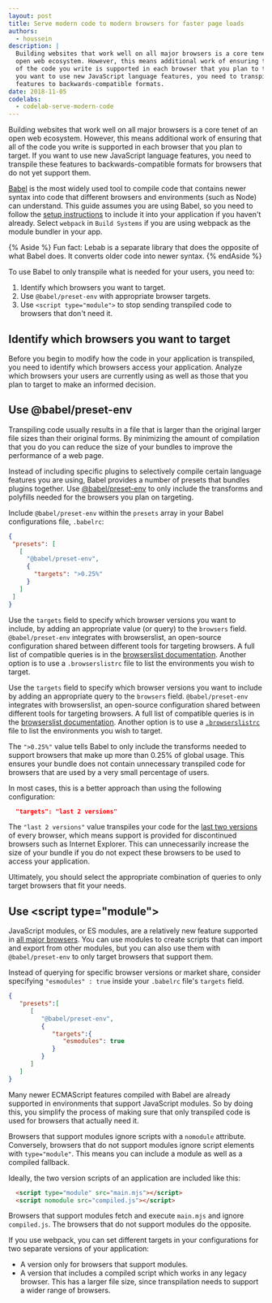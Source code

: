 ```yaml
---
layout: post
title: Serve modern code to modern browsers for faster page loads
authors:
  - houssein
description: |
  Building websites that work well on all major browsers is a core tenet of an
  open web ecosystem. However, this means additional work of ensuring that all
  of the code you write is supported in each browser that you plan to target. If
  you want to use new JavaScript language features, you need to transpile these
  features to backwards-compatible formats.  
date: 2018-11-05
codelabs:
  - codelab-serve-modern-code
---
```


Building websites that work well on all major browsers is a core tenet of an
open web ecosystem. However, this means additional work of ensuring that all of
the code you write is supported in each browser that you plan to target. If you
want to use new JavaScript language features, you need to transpile these
features to backwards-compatible formats for browsers that do not yet support
them.

[Babel](https://babeljs.io/docs/en) is the most widely used tool to compile code
that contains newer syntax into code that different browsers and environments
(such as Node) can understand. This guide assumes you are using Babel, so you
need to follow the [setup instructions](https://babeljs.io/setup) to
include it into your application if you haven't already. Select `webpack`
in `Build Systems` if you are using webpack as the module bundler in your app.

{% Aside %}
Fun fact: Lebab is a separate library that does the opposite of what Babel does.
It converts older code into newer syntax.
{% endAside %}

To use Babel to only transpile what is needed for your users, you
need to:

1. Identify which browsers you want to target.
2. Use `@babel/preset-env` with appropriate browser targets.
3. Use `<script type="module">` to stop sending transpiled code to browsers that don't need it.

## Identify which browsers you want to target

Before you begin to modify how the code in your application is transpiled, you
need to identify which browsers access your application. Analyze which browsers
your users are currently using as well as those that you plan to target to make an
informed decision.

## Use @babel/preset-env

Transpiling code usually results in a file that is larger than the
original larger file sizes than their original forms. By minimizing the amount of
compilation that you do you can reduce the size of your bundles to improve the
performance of a web page.

Instead of including specific plugins to selectively compile certain language
features you are using, Babel provides a number of presets that bundles plugins
together. Use [@babel/preset-env](https://babeljs.io/docs/en/babel-preset-env)
to only include the transforms and polyfills needed for the browsers you plan on
targeting.

Include `@babel/preset-env` within the `presets` array in your Babel
configurations file, `.babelrc`:

```json
{
 "presets": [
   [
     "@babel/preset-env",
     {
       "targets": ">0.25%"
     }
   ]
 ]
}
```

Use the `targets` field to specify which browser versions you want to include,
by adding an appropriate value (or query) to the `browsers` field.
`@babel/preset-env` integrates with browserslist, an open-source configuration
shared between different tools for targeting browsers. A full list of compatible
queries is in the [browserslist
documentation](https://github.com/browserslist/browserslist#full-list). Another
option is to use a `.browserslistrc` file to list the environments you wish to
target.

Use the `targets` field to specify which browser versions you want to include
by adding an appropriate query to the `browsers` field. `@babel/preset-env`
integrates with browserslist, an open-source configuration shared between different
tools for targeting browsers. A full list of compatible queries is in the
[browserslist documentation](https://github.com/browserslist/browserslist#full-list).
Another option is to use a [`.browserslistrc`](https://babeljs.io/docs/en/babel-preset-env#browserslist-integration) file to list the environments
you wish to target.

The `">0.25%"` value tells Babel to only include the transforms
needed to support browsers that make up more than 0.25% of global
usage. This ensures your bundle does not contain unnecessary transpiled
code for browsers that are used by a very small percentage of users.

In most cases, this is a better approach than using the following
configuration:

```json
  "targets": "last 2 versions"
```

The `"last 2 versions"` value transpiles your code for the
[last two versions](http://browserl.ist/?q=last+2+versions) of every browser,
which means support is provided for discontinued browsers such as Internet Explorer.
This can unnecessarily increase the size of your bundle if you do not expect these
browsers to be used to access your application.

Ultimately, you should select the appropriate combination of queries to only
target browsers that fit your needs.

## Use &lt;script type=&quot;module&quot;&gt;

JavaScript modules, or ES modules, are a relatively new feature supported in
[all major browsers](https://caniuse.com/#feat=es6-module). You can use modules
to create scripts that can import and export from other modules, but you can
also use them with `@babel/preset-env` to only target browsers that support
them.


Instead of querying for specific browser versions or market share, consider 
specifying `"esmodules" : true` inside your `.babelrc` file's `targets` field.

```json
{
   "presets":[
      [
         "@babel/preset-env",
         {
            "targets":{
               "esmodules": true
            }
         }
      ]
   ]
}
```

Many newer ECMAScript features compiled with Babel are already supported
in environments that support JavaScript modules. So by doing this, you
simplify the process of making sure that only transpiled code is used
for browsers that actually need it.

Browsers that support modules ignore scripts with a `nomodule` attribute.
Conversely, browsers that do not support modules ignore script elements with
`type="module"`. This means you can include a module as well as a compiled fallback.

Ideally, the two version scripts of an application are included like this:

```html
  <script type="module" src="main.mjs"></script>
  <script nomodule src="compiled.js"></script>
```

Browsers that support modules fetch and execute `main.mjs` and ignore `compiled.js`.
The browsers that do not support modules do the opposite.

If you use webpack, you can set different targets in your configurations for two
separate versions of your application:

* A version only for browsers that support modules.
* A version that includes a compiled script which works in any legacy browser. This has a larger file size, since transpilation needs to support a wider range of browsers.
